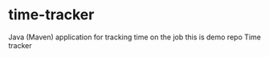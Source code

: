 # time-tracker
Java (Maven) application for tracking time on the job
this is demo repo
Time tracker
